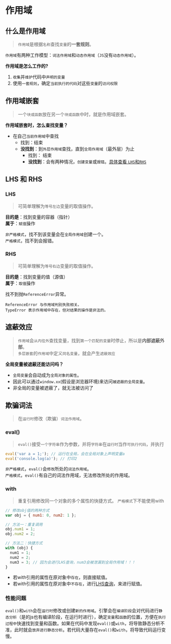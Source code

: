 # 作用域
## 什么是作用域
> `作用域`是根据`名称`查找`变量`的**一套规则**。  


`作用域`有两种工作模型：`词法作用域`和`动态作用域`（`JS`没有`动态作用域`）。

**作用域是怎么工作的?**
1. `收集`并`维护`代码中`声明的变量`
2. 使用`一套规则`，确定`当前执行的代码`对这些`变量`的`访问权限`

<!-- **例**： var a = 1;
1. 检查`作用域`中是否有`变量a`，存在就跳过继续编译，不存在要求作用域创建`变量a`
2. 编译器为引擎生成运行时所需的代码，用来处理a = 2 这个操作
3. 引擎运行询问作用域，是否有a，有直接用，并将2赋值给a；没有继续找，找不到抛出异常 -->

## 作用域嵌套
> 一个`块或函数`放在另一个`块或函数`中时，就是作用域嵌套。

**作用域嵌套时，怎么查找变量？**
+ 在自己`当前作用域`中查找
  + 找到：结束
  + **没找到**：到`外层作用域`查找，直到`全局作用域`（最外层）为止
    + 找到： 结束
    + **没找到**：会有两种情况，`创建变量`或`报错`。[具体查看 `LHS`和`RHS`](#lhs-和-rhs)

## LHS 和 RHS
### LHS
> 可简单理解为`等号左边`变量的取值操作。

**目的是**：找到变量的容器（指针）  
**属于**：`赋值`操作

`非严格模式`，找不到该变量会在`全局作用域`创建一个。  
`严格模式`，找不到会报错。

### RHS
> 可简单理解为`等号右边`变量的取值操作。

**目的是**：找到变量的值（源值）  
**属于**：`取值`操作

找不到抛`ReferenceError`异常。

    ReferenceError 与作用域判别失败相关。
    TypeError 表示作用域中存在，但对结果的操作是非法的。

## 遮蔽效应
> `作用域`会`从内往外`查找变量，找到`第一个匹配的变量`时停止，所以是**内部遮蔽外部**。  
> `多层嵌套`的`作用域`中定义`同名变量`，就会产生`遮蔽效应`

**全局变量被遮蔽还能访问吗？**
+ `全局变量`会自动成为`全局对象的属性`。
+ 因此可以通过`window.xx`(假设是浏览器环境)来访问`被遮蔽的全局变量`。
+ 非全局的变量被遮蔽了，就无法被访问了

## 欺骗词法
> 在`运行时`修改（欺骗）`词法作用域`。

### eval()
> `eval()`接受`一个字符串`作为参数，并将`字符串`在`运行时`当作`可执行代码`，并执行

```javascript
eval('var a = 1;'); // 运行在全局，会在全局对象上声明变量a
eval('console.log(a)'); // 打印2
```

`非严格模式`，`eval()`会`修改`所处的`词法作用域`。  
`严格模式`，`eval()`有自己的词法作用域，无法修改所处的作用域。

### with
> 重复引用修改同一个对象的多个属性的快捷方式。
> `严格模式`下不能使用with

``` javascript
// 修改obj值的两种方式
var obj = { num1: 0, num2: 1 };

// 方法一：重复调用
obj.num1 = 1; 
​obj.num2 = 2;

// 方法二：快捷方式
with (obj) {
  num1 = 1;
  num2 = 2;
  num3 = 3; // 因为会进行LHS查询，num3会被泄漏到全局作用域！！！
​}
```
+ 若with引用的属性在原对象中`存在`，则直接赋值。
+ 若with引用的属性在原对象中`不存在`，进行[LHS查询](#lhs)，来进行赋值。



### 性能问题
`eval()`和`with`会在`运行时`修改或创建`新的作用域`。引擎会在`编译阶段`会对代码进行`静态分析`（是的js也有编译阶段，在运行时进行），确定`变量`和`函数`的位置，方便在`执行过程中`快速找到变量和函数。如果在代码中发现`eval()`或`with`，将导致静态分析不准，此时就会`放弃进行静态分析`。若代码大量存在`eval()`和`with`，将导致代码运行变慢。




     


